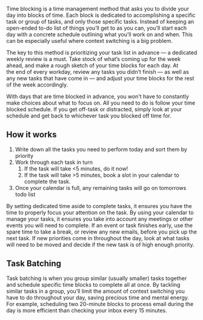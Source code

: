 Time blocking is a time management method that asks you to divide your day into blocks of time. Each block is dedicated to accomplishing a specific task or group of tasks, and only those specific tasks. Instead of keeping an open-ended to-do list of things you’ll get to as you can, you’ll start each day with a concrete schedule outlining what you’ll work on and when.  This can be especially useful where context switching is a big problem.

The key to this method is prioritizing your task list in advance — a dedicated weekly review is a must. Take stock of what’s coming up for the week ahead, and make a rough sketch of your time blocks for each day. At the end of every workday, review any tasks you didn’t finish — as well as any new tasks that have come in — and adjust your time blocks for the rest of the week accordingly.

With days that are time blocked in advance, you won’t have to constantly make choices about what to focus on. All you need to do is follow your time blocked schedule. If you get off-task or distracted, simply look at your schedule and get back to whichever task you blocked off time for.
## How it works
1. Write down all the tasks you need to perform today and sort them by priority
2. Work through each task in turn
	1. If the task will take <5 minutes, do it now!
	2. If the task will take >5 minutes, book a slot in your calendar to complete the task.
3. Once your calendar is full, any remaining tasks will go on tomorrows todo list

By setting dedicated time aside to complete tasks, it ensures you have the time to properly focus your attention on the task.
By using your calendar to manage your tasks, it ensures you take into account any meetings or other events you will need to complete.
If an event or task finishes early, use the spare time to take a break, or review any new emails, before you pick up the next task.  If new priorities come in throughout the day, look at what  tasks will need to be moved and decide if the new task is of high enough priority.

## Task Batching
Task batching is when you group similar (usually smaller) tasks together and schedule specific time blocks to complete all at once. By tackling similar tasks in a group, you’ll limit the amount of context switching you have to do throughout your day, saving precious time and mental energy. For example, scheduling two 20-minute blocks to process email during the day is more efficient than checking your inbox every 15 minutes.

